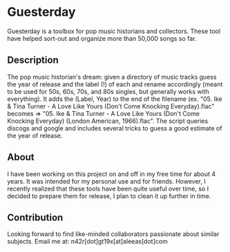 # Guesterday 

Guesterday is a toolbox for pop music historians and collectors. These tool have helped sort-out and organize more than 50,000 songs so far.

## Description

The pop music historian's dream: given a directory of music tracks guess the year of release and the label (!) of each and rename accordingly (meant to be used for 50s, 60s, 70s, and 80s singles, but generally works with everything). It adds the (Label, Year) to the end of the filename (ex. "05. Ike & Tina Turner - A Love Like Yours (Don't Come Knocking Everyday).flac" becomes => "05. Ike & Tina Turner - A Love Like Yours (Don't Come Knocking Everyday) (London American, 1966).flac". The script queries discogs and google and includes several tricks to guess a good estimate of the year of release.

## About

I have been working on this project on and off in my free time for about 4 years. It was intended for my personal use and for friends. However, I recently realized that these tools have been quite useful over time, so I decided to prepare them for release, I plan to clean it up further in time.

## Contribution

Looking forward to find like-minded collaborators passionate about similar subjects. Email me at: n42r[dot]gt19x[at]aleeas[dot]com
